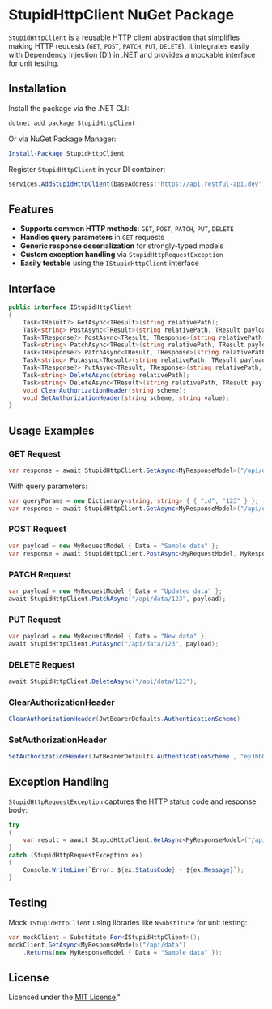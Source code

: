 # StupidHttpClient NuGet Package

`StupidHttpClient` is a reusable HTTP client abstraction that simplifies making HTTP requests (`GET`, `POST`, `PATCH`, `PUT`, `DELETE`). It integrates easily with Dependency Injection (DI) in .NET and provides a mockable interface for unit testing.

## Installation

Install the package via the .NET CLI:

```bash
dotnet add package StupidHttpClient
```

Or via NuGet Package Manager:

```powershell
Install-Package StupidHttpClient
```

Register `StupidHttpClient` in your DI container:

```csharp
services.AddStupidHttpClient(baseAddress:"https://api.restful-api.dev");
```

## Features

- **Supports common HTTP methods**: `GET`, `POST`, `PATCH`, `PUT`, `DELETE`
- **Handles query parameters** in `GET` requests
- **Generic response deserialization** for strongly-typed models
- **Custom exception handling** via `StupidHttpRequestException`
- **Easily testable** using the `IStupidHttpClient` interface

## Interface

```csharp
public interface IStupidHttpClient
{
    Task<TResult?> GetAsync<TResult>(string relativePath);
    Task<string> PostAsync<TResult>(string relativePath, TResult payload);
    Task<TResponse?> PostAsync<TResult, TResponse>(string relativePath, TResult payload);
    Task<string> PatchAsync<TResult>(string relativePath, TResult payload);
    Task<TResponse?> PatchAsync<TResult, TResponse>(string relativePath, TResult payload);
    Task<string> PutAsync<TResult>(string relativePath, TResult payload);
    Task<TResponse?> PutAsync<TResult, TResponse>(string relativePath, TResult payload);
    Task<string> DeleteAsync(string relativePath);
    Task<string> DeleteAsync<TResult>(string relativePath, TResult payload);
    void ClearAuthorizationHeader(string scheme);
    void SetAuthorizationHeader(string scheme, string value);
}
```

## Usage Examples

### GET Request

```csharp
var response = await StupidHttpClient.GetAsync<MyResponseModel>("/api/data");
```

With query parameters:

```csharp
var queryParams = new Dictionary<string, string> { { "id", "123" } };
var response = await StupidHttpClient.GetAsync<MyResponseModel>("/api/data", queryParams);
```

### POST Request

```csharp
var payload = new MyRequestModel { Data = "Sample data" };
var response = await StupidHttpClient.PostAsync<MyRequestModel, MyResponseModel>("/api/data", payload);
```

### PATCH Request

```csharp
var payload = new MyRequestModel { Data = "Updated data" };
await StupidHttpClient.PatchAsync("/api/data/123", payload);
```

### PUT Request

```csharp
var payload = new MyRequestModel { Data = "New data" };
await StupidHttpClient.PutAsync("/api/data/123", payload);
```

### DELETE Request

```csharp
await StupidHttpClient.DeleteAsync("/api/data/123");
```

### ClearAuthorizationHeader

```csharp
ClearAuthorizationHeader(JwtBearerDefaults.AuthenticationScheme)

```

### SetAuthorizationHeader

```csharp
SetAuthorizationHeader(JwtBearerDefaults.AuthenticationScheme , "eyJhbGciOiJIUzI1NiIsInR5cCI6IkpXVCJ9.eyJzdWIiOiIxMjM0NTY3ODkwIiwibmFtZSI6IkpvaG4gRG9lIiwiaWF0IjoxNTE2MjM5MDIyfQ.SflKxwRJSMeKKF2QT4fwpMeJf36POk6yJV_adQssw5c")

```

## Exception Handling

`StupidHttpRequestException` captures the HTTP status code and response body:

```csharp
try
{
    var result = await StupidHttpClient.GetAsync<MyResponseModel>("/api/data/123");
}
catch (StupidHttpRequestException ex)
{
    Console.WriteLine(`Error: ${ex.StatusCode} - ${ex.Message}`);
}
```

## Testing

Mock `IStupidHttpClient` using libraries like `NSubstitute` for unit testing:

```csharp
var mockClient = Substitute.For<IStupidHttpClient>();
mockClient.GetAsync<MyResponseModel>("/api/data")
    .Returns(new MyResponseModel { Data = "Sample data" });
```

## License

Licensed under the [MIT License](LICENSE)."